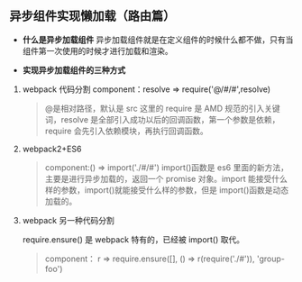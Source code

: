## 异步组件实现懒加载（路由篇）

- **什么是异步加载组件**
  异步加载组件就是在定义组件的时候什么都不做，只有当组件第一次使用的时候才进行加载和渲染。

* **实现异步加载组件的三种方式**

1. webpack 代码分割
   component：resolve => require('@/#/#',resolve)

   > @是相对路径，默认是 src
   > 这里的 require 是 AMD 规范的引入关键词，resolve 是全部引入成功以后的回调函数，第一个参数是依赖， require 会先引入依赖模块，再执行回调函数。

2. webpack2+ES6

   > component:() => import('./#/#')
   > import()函数是 es6 里面的新方法，主要是进行异步加载的，返回一个 promise 对象。import 能接受什么样的参数，import()就能接受什么样的参数，但是 import()函数是动态加载的。

3. webpack 另一种代码分割

   require.ensure() 是 webpack 特有的，已经被 import() 取代。

   > component： r => require.ensure([], () => r(require('./#')), 'group-foo')
